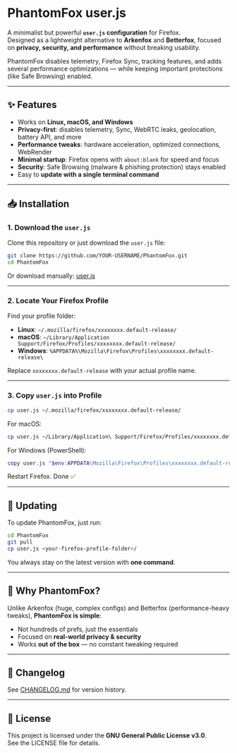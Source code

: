 # PhantomFox user.js

A minimalist but powerful **`user.js` configuration** for Firefox.  
Designed as a lightweight alternative to **Arkenfox** and **Betterfox**, focused on **privacy, security, and performance** without breaking usability.  

PhantomFox disables telemetry, Firefox Sync, tracking features, and adds several performance optimizations — while keeping important protections (like Safe Browsing) enabled.  

---

## ✨ Features
- Works on **Linux, macOS, and Windows**  
- **Privacy-first**: disables telemetry, Sync, WebRTC leaks, geolocation, battery API, and more  
- **Performance tweaks**: hardware acceleration, optimized connections, WebRender  
- **Minimal startup**: Firefox opens with `about:blank` for speed and focus  
- **Security**: Safe Browsing (malware & phishing protection) stays enabled  
- Easy to **update with a single terminal command**  

---

## 📥 Installation

### 1. Download the `user.js`
Clone this repository or just download the `user.js` file:

```bash
git clone https://github.com/YOUR-USERNAME/PhantomFox.git
cd PhantomFox
```

Or download manually: [user.js](./user.js)

---

### 2. Locate Your Firefox Profile
Find your profile folder:

- **Linux**: `~/.mozilla/firefox/xxxxxxxx.default-release/`
- **macOS**: `~/Library/Application Support/Firefox/Profiles/xxxxxxxx.default-release/`
- **Windows**: `%APPDATA%\Mozilla\Firefox\Profiles\xxxxxxxx.default-release\`

Replace `xxxxxxxx.default-release` with your actual profile name.

---

### 3. Copy `user.js` into Profile
```bash
cp user.js ~/.mozilla/firefox/xxxxxxxx.default-release/
```

For macOS:
```bash
cp user.js ~/Library/Application\ Support/Firefox/Profiles/xxxxxxxx.default-release/
```

For Windows (PowerShell):
```powershell
copy user.js "$env:APPDATA\Mozilla\Firefox\Profiles\xxxxxxxx.default-release\"
```

Restart Firefox. Done ✅

---

## 🔄 Updating

To update PhantomFox, just run:

```bash
cd PhantomFox
git pull
cp user.js <your-firefox-profile-folder>/
```

You always stay on the latest version with **one command**.

---

## 📌 Why PhantomFox?

Unlike Arkenfox (huge, complex configs) and Betterfox (performance-heavy tweaks), **PhantomFox is simple**:
- Not hundreds of prefs, just the essentials
- Focused on **real-world privacy & security**
- Works **out of the box** — no constant tweaking required

---

## 📝 Changelog

See [CHANGELOG.md](./CHANGELOG.md) for version history.

---

## 📜 License

This project is licensed under the **GNU General Public License v3.0**.  
See the LICENSE file for details.
